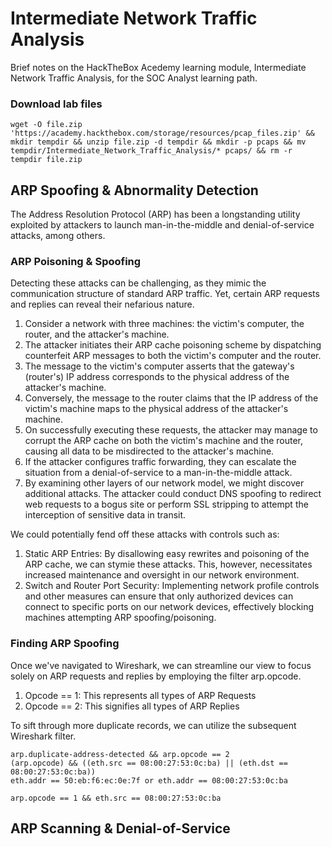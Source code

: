 # Intermediate Network Traffic Analysis
Brief notes on the HackTheBox Acedemy learning module, Intermediate Network Traffic Analysis, for the SOC Analyst learning path.

### Download lab files
```
wget -O file.zip 'https://academy.hackthebox.com/storage/resources/pcap_files.zip' && mkdir tempdir && unzip file.zip -d tempdir && mkdir -p pcaps && mv tempdir/Intermediate_Network_Traffic_Analysis/* pcaps/ && rm -r tempdir file.zip
```

## ARP Spoofing & Abnormality Detection
The Address Resolution Protocol (ARP) has been a longstanding utility exploited by attackers to launch man-in-the-middle and denial-of-service attacks, among others.

### ARP Poisoning & Spoofing
Detecting these attacks can be challenging, as they mimic the communication structure of standard ARP traffic. Yet, certain ARP requests and replies can reveal their nefarious nature. 

1. 	Consider a network with three machines: the victim's computer, the router, and the attacker's machine.
2.	The attacker initiates their ARP cache poisoning scheme by dispatching counterfeit ARP messages to both the victim's computer and the router.
3.	The message to the victim's computer asserts that the gateway's (router's) IP address corresponds to the physical address of the attacker's machine.
4.	Conversely, the message to the router claims that the IP address of the victim's machine maps to the physical address of the attacker's machine.
5.	On successfully executing these requests, the attacker may manage to corrupt the ARP cache on both the victim's machine and the router, causing all data to be misdirected to the attacker's machine.
6.	If the attacker configures traffic forwarding, they can escalate the situation from a denial-of-service to a man-in-the-middle attack.
7.	By examining other layers of our network model, we might discover additional attacks. The attacker could conduct DNS spoofing to redirect web requests to a bogus site or perform SSL stripping to attempt the interception of sensitive data in transit.

We could potentially fend off these attacks with controls such as:

1. Static ARP Entries: By disallowing easy rewrites and poisoning of the ARP cache, we can stymie these attacks. This, however, necessitates increased maintenance and oversight in our network environment.
2. Switch and Router Port Security: Implementing network profile controls and other measures can ensure that only authorized devices can connect to specific ports on our network devices, effectively blocking machines attempting ARP spoofing/poisoning.

### Finding ARP Spoofing

Once we've navigated to Wireshark, we can streamline our view to focus solely on ARP requests and replies by employing the filter arp.opcode.

1. Opcode == 1: This represents all types of ARP Requests
2. Opcode == 2: This signifies all types of ARP Replies

To sift through more duplicate records, we can utilize the subsequent Wireshark filter.
```
arp.duplicate-address-detected && arp.opcode == 2
(arp.opcode) && ((eth.src == 08:00:27:53:0c:ba) || (eth.dst == 08:00:27:53:0c:ba))
eth.addr == 50:eb:f6:ec:0e:7f or eth.addr == 08:00:27:53:0c:ba

arp.opcode == 1 && eth.src == 08:00:27:53:0c:ba
```

## ARP Scanning & Denial-of-Service
